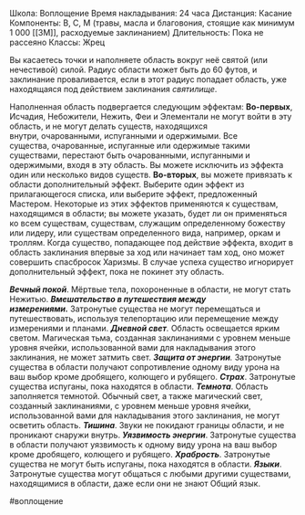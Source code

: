 Школа: Воплощение
Время накладывания: 24 часа
Дистанция: Касание
Компоненты: В, С, М (травы, масла и благовония, стоящие как минимум 1 000 [[ЗМ]], расходуемые заклинанием)
Длительность: Пока не рассеяно
Классы: Жрец

Вы касаетесь точки и наполняете область вокруг неё святой (или нечестивой) силой. Радиус области может быть до 60 футов, и заклинание проваливается, если в этот радиус попадает область, уже находящаяся под действием заклинания _святилище_.

Наполненная область подвергается следующим эффектам:
**Во-первых**, Исчадия, Небожители, Нежить, Феи и Элементали не могут войти в эту область, и не могут делать существ, находящихся внутри, очарованными, испуганными и одержимыми. Все существа, очарованные, испуганные или одержимые такими существами, перестают быть очарованными, испуганными и одержимыми, входя в эту область. Вы можете исключить из эффекта один или несколько видов существ.
**Во-вторых**, вы можете привязать к области дополнительный эффект. Выберите один эффект из прилагающегося списка, или выберите эффект, предложенный Мастером. Некоторые из этих эффектов применяются к существам, находящимся в области; вы можете указать, будет ли он применяться ко всем существам, существам, служащим определенному божеству или лидеру, или существам определенного вида, например, оркам и троллям. Когда существо, попадающее под действие эффекта, входит в область заклинания впервые за ход или начинает там ход, оно может совершить спасбросок Харизмы. В случае успеха существо игнорирует дополнительный эффект, пока не покинет эту область.

**_Вечный покой_**. Мёртвые тела, похороненные в области, не могут стать Нежитью.
_**Вмешательство в путешествия между измерениями.**_ Затронутые существа не могут перемещаться и путешествовать, используя телепортацию или перемещение между измерениями и планами.
_**Дневной свет**._ Область освещается ярким светом. Магическая тьма, созданная заклинаниями с уровнем меньше уровня ячейки, использованной вами для накладывания этого заклинания, не может затмить свет.
_**Защита от энергии**._ Затронутые существа в области получают сопротивление одному виду урона на ваш выбор кроме дробящего, колющего и рубящего.
**_Страх_**. Затронутые существа испуганы, пока находятся в области.
**_Темнота_**. Область заполняется темнотой. Обычный свет, а также магический свет, созданный заклинаниями, с уровнем меньше уровня ячейки, использованной вами для накладывания этого заклинания, не могут осветить область.
**_Тишина_**. Звуки не покидают границы области, и не проникают снаружи внутрь.
**_Уязвимость энергии_**. Затронутые существа в области получают уязвимость к одному виду урона на ваш выбор кроме дробящего, колющего и рубящего.
**_Храбрость_**. Затронутые существа не могут быть испуганы, пока находятся в области.
**_Языки_**. Затронутые существа могут общаться с любыми другими существами, находящимися в области, даже если они не знают Общий язык.

#воплощение 